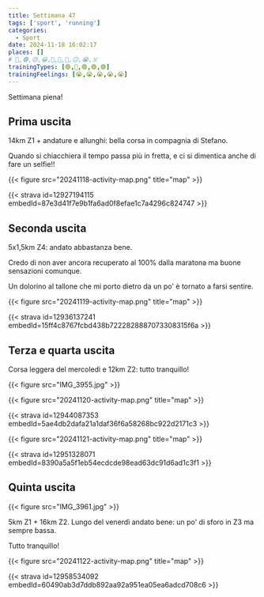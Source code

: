 ```yaml
---
title: Settimana 47
tags: ['sport', 'running']
categories:
  - Sport
date: 2024-11-18 16:02:17
places: []
# 🔴,🟢,🟡,😀,🙁,🫤,🙂,😐,😭,☠️
trainingTypes: [🟢,🔴,🟢,🟢,🟢]
trainingFeelings: [😭,😭,😭,😭,😭]
---
```

Settimana piena!
<!--more-->

## Prima uscita
14km Z1 + andature e allunghi: bella corsa in compagnia di Stefano. 

Quando si chiacchiera il tempo passa più in fretta, e ci si dimentica anche di fare un selfie!!

{{< figure src="20241118-activity-map.png" title="map" >}}

{{< strava id=12927194115 embedId=87e3d41f7e9b1fa6ad0f8efae1c7a4296c824747 >}}

## Seconda uscita
5x1,5km Z4: andato abbastanza bene. 

Credo di non aver ancora recuperato al 100% dalla maratona ma buone sensazioni comunque. 

Un dolorino al tallone che mi porto dietro da un po' è tornato a farsi sentire.

{{< figure src="20241119-activity-map.png" title="map" >}}

{{< strava id=12936137241 embedId=15ff4c8767fcbd438b7222828887073308315f6a >}}

## Terza e quarta uscita

Corsa leggera del mercoledì e 12km Z2: tutto tranquillo!

{{< figure src="IMG_3955.jpg" >}}

{{< figure src="20241120-activity-map.png" title="map" >}}

{{< strava id=12944087353 embedId=5ae4db2dafa21a1daf36f6a58268bc922d2171c3 >}}

{{< figure src="20241121-activity-map.png" title="map" >}}

{{< strava id=12951328071 embedId=8390a5a5f1eb54ecdcde98ead63dc91d6ad1c3f1 >}}

## Quinta uscita

{{< figure src="IMG_3961.jpg" >}}

5km Z1 + 16km Z2. Lungo del venerdì andato bene: un po' di sforo in Z3 ma sempre bassa.

Tutto tranquillo!

{{< figure src="20241122-activity-map.png" title="map" >}}

{{< strava id=12958534092 embedId=60490ab3d7ddb892aa92a951ea05ea6adcd708c6 >}}